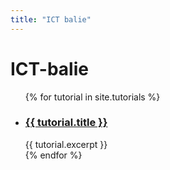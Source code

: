 ```yaml
---
title: "ICT balie"
---
```


# ICT-balie

<ul>
{% for tutorial in site.tutorials %}
    <li>
        <h3>
            <a href="{{ tutorial.url }}">{{ tutorial.title }}</a>
        </h3>
        <article>{{ tutorial.excerpt }}</article>
    </li>
{% endfor %}
</ul>